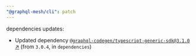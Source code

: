 ```yaml
---
"@graphql-mesh/cli": patch
---
```

dependencies updates:
  - Updated dependency [`@graphql-codegen/typescript-generic-sdk@3.1.0` ↗︎](https://www.npmjs.com/package/@graphql-codegen/typescript-generic-sdk/v/3.1.0) (from `3.0.4`, in `dependencies`)

